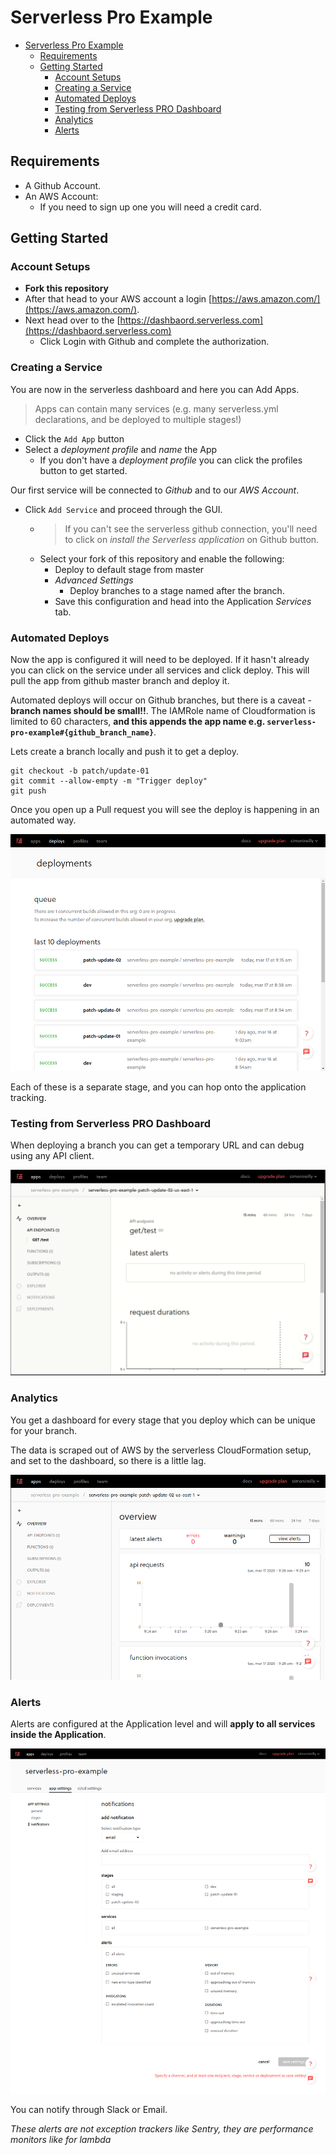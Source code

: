 # Serverless Pro Example

- [Serverless Pro Example](#serverless-pro-example)
  - [Requirements](#requirements)
  - [Getting Started](#getting-started)
    - [Account Setups](#account-setups)
    - [Creating a Service](#creating-a-service)
    - [Automated Deploys](#automated-deploys)
    - [Testing from Serverless PRO Dashboard](#testing-from-serverless-pro-dashboard)
    - [Analytics](#analytics)
    - [Alerts](#alerts)

## Requirements

- A Github Account.
- An AWS Account:
  - If you need to sign up one you will need a credit card.

## Getting Started

### Account Setups

- **Fork this repository**
- After that head to your AWS account a login [https://aws.amazon.com/](https://aws.amazon.com/).
- Next head over to the [https://dashbaord.serverless.com](https://dashbaord.serverless.com)
  - Click Login with Github and complete the authorization.

### Creating a Service

You are now in the serverless dashboard and here you can Add Apps.

> Apps can contain many services (e.g. many serverless.yml declarations, and be deployed to multiple stages!)

- Click the `Add App` button
- Select a _deployment profile_ and _name_ the App
  - If you don't have a _deployment profile_ you can click the profiles button to get started.

Our first service will be connected to _Github_ and to our _AWS Account_.

- Click `Add Service` and proceed through the GUI.
  - > If you can't see the serverless github connection, you'll need to click on _install the Serverless application_ on Github button.
  - Select your fork of this repository and enable the following:
    - Deploy to default stage from master
    - _Advanced Settings_
      - Deploy branches to a stage named after the branch.
    - Save this configuration and head into the Application _Services_ tab.

### Automated Deploys

Now the app is configured it will need to be deployed. If it hasn't already you can click on the service under all services and click deploy. This will pull the app from github master branch and deploy it.

Automated deploys will occur on Github branches, but there is a caveat - **branch names should be small!!**. The IAMRole name of Cloudformation is limited to 60 characters, **and this appends the app name e.g. `serverless-pro-example#{github_branch_name}`**.

Lets create a branch locally and push it to get a deploy.

```
git checkout -b patch/update-01
git commit --allow-empty -m "Trigger deploy"
git push
```

Once you open up a Pull request you will see the deploy is happening in an automated way.

![Automated deploys](./assets/automated-deploys.png)

Each of these is a separate stage, and you can hop onto the application tracking.

### Testing from Serverless PRO Dashboard

When deploying a branch you can get a temporary URL and can debug using any API client.

![Testing from the command line](./assets/testing-get-requests.gif)

### Analytics

You get a dashboard for every stage that you deploy which can be unique for your branch.

The data is scraped out of AWS by the serverless CloudFormation setup, and set to the dashboard, so there is a little lag.

![Analytics dashboard](./assets/analytics-dashboard.png)

### Alerts

Alerts are configured at the Application level and will **apply to all services inside the Application**.

![Application Errors](./assets/setting-up-alerts.png)

You can notify through Slack or Email.

_These alerts are not exception trackers like Sentry, they are performance monitors like for lambda_
